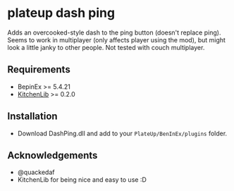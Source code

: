 # plateup dash ping

Adds an overcooked-style dash to the ping button (doesn't replace ping). Seems to work in multiplayer (only affects player using the mod), but might look a little janky to other people. Not tested with couch multiplayer.

## Requirements

* BepinEx >= 5.4.21
* [KitchenLib](https://github.com/KitchenMods/KitchenLib) >= 0.2.0

## Installation

* Download DashPing.dll and add to your `PlateUp/BenInEx/plugins` folder.

## Acknowledgements

* @quackedaf
* KitchenLib for being nice and easy to use :D
